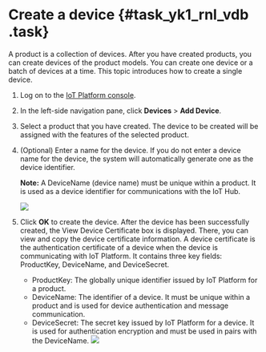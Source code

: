 # Create a device {#task_yk1_rnl_vdb .task}

A product is a collection of devices. After you have created products, you can create devices of the product models. You can create one device or a batch of devices at a time. This topic introduces how to create a single device.

1.  Log on to the [IoT Platform console](https://partners-intl.console.aliyun.com/#/iot). 
2.  In the left-side navigation pane, click **Devices** \> **Add Device**. 
3.  Select a product that you have created. The device to be created will be assigned with the features of the selected product. 
4.  \(Optional\) Enter a name for the device. If you do not enter a device name for the device, the system will automatically generate one as the device identifier. 

    **Note:** A DeviceName \(device name\) must be unique within a product. It is used as a device identifier for communications with the IoT Hub.

    ![](http://static-aliyun-doc.oss-cn-hangzhou.aliyuncs.com/assets/img/12828/15404600682540_en-US.png)

5.  Click **OK** to create the device. After the device has been successfully created, the View Device Certificate box is displayed. There, you can view and copy the device certificate information. A device certificate is the authentication certificate of a device when the device is communicating with IoT Platform. It contains three key fields: ProductKey, DeviceName, and DeviceSecret.

    -   ProductKey: The globally unique identifier issued by IoT Platform for a product.
    -   DeviceName: The identifier of a device. It must be unique within a product and is used for device authentication and message communication.
    -   DeviceSecret: The secret key issued by IoT Platform for a device. It is used for authentication encryption and must be used in pairs with the DeviceName.
    ![](http://static-aliyun-doc.oss-cn-hangzhou.aliyuncs.com/assets/img/12828/15404600682569_en-US.jpg)



